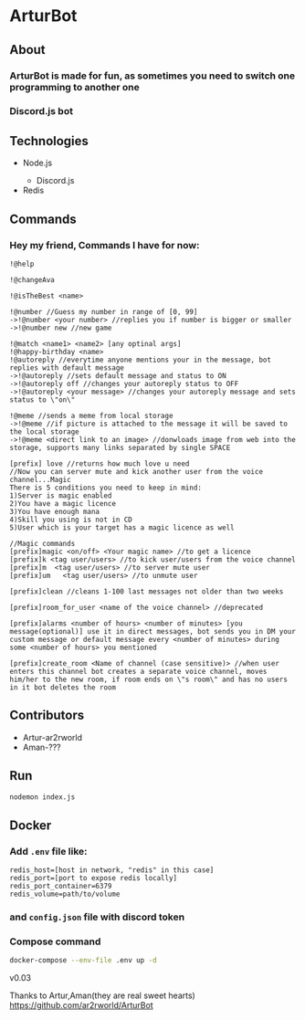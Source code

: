 # ArturBot

## About

### ArturBot is made for fun, as sometimes you need to switch one programming to another one

### Discord.js bot

## Technologies

<ul>
<li>Node.js</li>
<ul>
<li>Discord.js</li>
</ul>
<li>Redis</li>
</ul>

## Commands

### Hey my friend, Commands I have for now:

```
!@help

!@changeAva

!@isTheBest <name>

!@number //Guess my number in range of [0, 99]
->!@number <your number> //replies you if number is bigger or smaller
->!@number new //new game

!@match <name1> <name2> [any optinal args]
!@happy-birthday <name>
!@autoreply //everytime anyone mentions your in the message, bot replies with default message
->!@autoreply //sets default message and status to ON
->!@autoreply off //changes your autoreply status to OFF
->!@autoreply <your message> //changes your autoreply message and sets status to \"on\"

!@meme //sends a meme from local storage
->!@meme //if picture is attached to the message it will be saved to the local storage
->!@meme <direct link to an image> //donwloads image from web into the storage, supports many links separated by single SPACE

[prefix] love //returns how much love u need
//Now you can server mute and kick another user from the voice channel...Magic
There is 5 conditions you need to keep in mind:
1)Server is magic enabled
2)You have a magic licence
3)You have enough mana
4)Skill you using is not in CD
5)User which is your target has a magic licence as well

//Magic commands
[prefix]magic <on/off> <Your magic name> //to get a licence
[prefix]k <tag user/users> //to kick user/users from the voice channel
[prefix]m  <tag user/users> //to server mute user
[prefix]um   <tag user/users> //to unmute user

[prefix]clean //cleans 1-100 last messages not older than two weeks

[prefix]room_for_user <name of the voice channel> //deprecated

[prefix]alarms <number of hours> <number of minutes> [you message(optional)] use it in direct messages, bot sends you in DM your custom message or default message every <number of minutes> during some <number of hours> you mentioned

[prefix]create_room <Name of channel (case sensitive)> //when user enters this channel bot creates a separate voice channel, moves him/her to the new room, if room ends on \"s room\" and has no users in it bot deletes the room
```

## Contributors

<ul>
  <li>Artur-ar2rworld</li>
  <li>Aman-???</li>
</ul>

## Run

```bash
nodemon index.js
```

## Docker

### Add ```.env``` file like:
```
redis_host=[host in network, "redis" in this case]
redis_port=[port to expose redis locally]
redis_port_container=6379
redis_volume=path/to/volume
```
### and ```config.json``` file with discord token

### Compose command
```bash
docker-compose --env-file .env up -d
```

v0.03

Thanks to Artur,Aman(they are real sweet hearts)
https://github.com/ar2rworld/ArturBot
